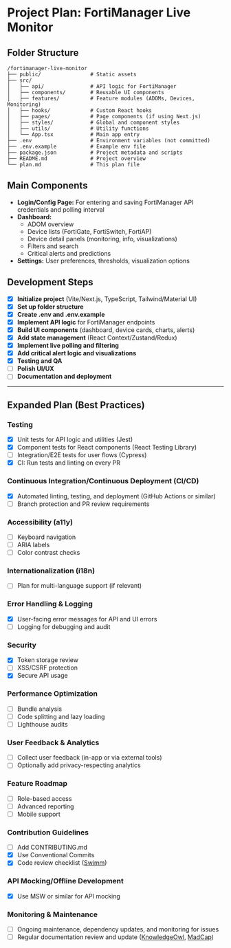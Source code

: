 # Project Plan: FortiManager Live Monitor

## Folder Structure

```
/fortimanager-live-monitor
├── public/                # Static assets
├── src/
│   ├── api/               # API logic for FortiManager
│   ├── components/        # Reusable UI components
│   ├── features/          # Feature modules (ADOMs, Devices, Monitoring)
│   ├── hooks/             # Custom React hooks
│   ├── pages/             # Page components (if using Next.js)
│   ├── styles/            # Global and component styles
│   ├── utils/             # Utility functions
│   └── App.tsx            # Main app entry
├── .env                   # Environment variables (not committed)
├── .env.example           # Example env file
├── package.json           # Project metadata and scripts
├── README.md              # Project overview
└── plan.md                # This plan file
```

## Main Components

- **Login/Config Page:** For entering and saving FortiManager API credentials and polling interval
- **Dashboard:**
  - ADOM overview
  - Device lists (FortiGate, FortiSwitch, FortiAP)
  - Device detail panels (monitoring, info, visualizations)
  - Filters and search
  - Critical alerts and predictions
- **Settings:** User preferences, thresholds, visualization options

## Development Steps

- [x] **Initialize project** (Vite/Next.js, TypeScript, Tailwind/Material UI)
- [x] **Set up folder structure**
- [x] **Create .env and .env.example**
- [x] **Implement API logic** for FortiManager endpoints
- [x] **Build UI components** (dashboard, device cards, charts, alerts)
- [x] **Add state management** (React Context/Zustand/Redux)
- [x] **Implement live polling and filtering**
- [x] **Add critical alert logic and visualizations**
- [x] **Testing and QA**
- [ ] **Polish UI/UX**
- [ ] **Documentation and deployment**

---

## Expanded Plan (Best Practices)

### Testing
- [x] Unit tests for API logic and utilities (Jest)
- [x] Component tests for React components (React Testing Library)
- [ ] Integration/E2E tests for user flows (Cypress)
- [x] CI: Run tests and linting on every PR

### Continuous Integration/Continuous Deployment (CI/CD)
- [x] Automated linting, testing, and deployment (GitHub Actions or similar)
- [ ] Branch protection and PR review requirements

### Accessibility (a11y)
- [ ] Keyboard navigation
- [ ] ARIA labels
- [ ] Color contrast checks

### Internationalization (i18n)
- [ ] Plan for multi-language support (if relevant)

### Error Handling & Logging
- [x] User-facing error messages for API and UI errors
- [ ] Logging for debugging and audit

### Security
- [x] Token storage review
- [ ] XSS/CSRF protection
- [x] Secure API usage

### Performance Optimization
- [ ] Bundle analysis
- [ ] Code splitting and lazy loading
- [ ] Lighthouse audits

### User Feedback & Analytics
- [ ] Collect user feedback (in-app or via external tools)
- [ ] Optionally add privacy-respecting analytics

### Feature Roadmap
- [ ] Role-based access
- [ ] Advanced reporting
- [ ] Mobile support

### Contribution Guidelines
- [ ] Add CONTRIBUTING.md
- [x] Use Conventional Commits
- [x] Code review checklist ([Swimm](https://swimm.io/learn/code-reviews/ultimate-10-step-code-review-checklist))

### API Mocking/Offline Development
- [x] Use MSW or similar for API mocking

### Monitoring & Maintenance
- [ ] Ongoing maintenance, dependency updates, and monitoring for issues
- [ ] Regular documentation review and update ([KnowledgeOwl](https://www.knowledgeowl.com/blog/posts/keeping-documentation-up-to-date/), [MadCap](https://www.madcapsoftware.com/blog/how-to-ensure-your-documentation-is-always-up-to-date/))
